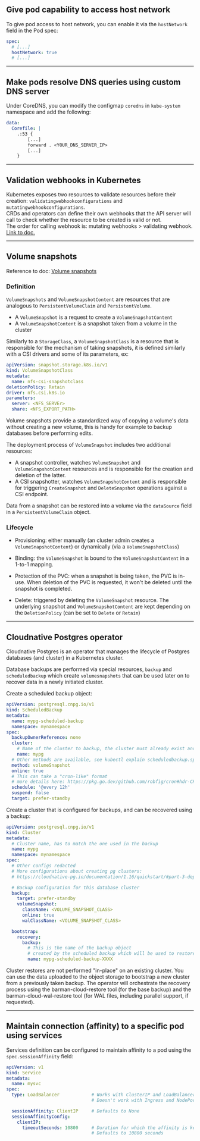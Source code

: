 ## Give pod capability to access host network

To give pod access to host network, you can enable it via the `hostNetwork` field in the Pod spec:
```yaml
spec:
  # [...]
  hostNetwork: true
  # [...]
```
---
## Make pods resolve DNS queries using custom DNS server 

Under CoreDNS, you can modify the configmap `coredns` in `kube-system` namespace and add the following: 
```yaml
data:
  Corefile: |
    .:53 {
        [...]
        forward . <YOUR_DNS_SERVER_IP>
        [...]
    }
```
---
## Validation webhooks in Kubernetes

Kubernetes exposes two resources to validate resources before their creation: `validatingwebhookconfigurations` and `mutatingwebhookconfigurations`.   
CRDs and operators can define their own webhooks that the API server will call to check whether the resource to be created is valid or not.  
The order for calling webhook is: mutating webhooks > validating webhook. [Link to doc.](https://kubernetes.io/docs/reference/access-authn-authz/extensible-admission-controllers/)

---
## Volume snapshots

Reference to doc: [Volume snapshots](https://kubernetes.io/docs/concepts/storage/volume-snapshots/)

### Definition

`VolumeSnapshots` and `VolumeSnapshotContent` are resources that are analogous to `PersistentVolumeClaim` and `PersistentVolume`.
- A `VolumeSnapshot` is a request to create a `VolumeSnapshotContent`
- A `VolumeSnapshotContent` is a snapshot taken from a volume in the cluster

Similarly to a `StorageClass`, a `VolumeSnapshotClass` is a resource that is responsible for the mechanism of taking snapshots, it is defined similarly with a CSI drivers and some of its parameters, ex:

```yaml
apiVersion: snapshot.storage.k8s.io/v1
kind: VolumeSnapshotClass
metadata:
  name: nfs-csi-snapshotclass
deletionPolicy: Retain
driver: nfs.csi.k8s.io
parameters:
  server: <NFS_SERVEr>
  share: <NFS_EXPORT_PATH>
```

Volume snapshots provide a standardized way of copying a volume's data without creating a new volume, this is handy for example to backup databases before performing edits.

The deployment process of `VolumeSnapshot` includes two additional resources:
  - A snapshot controller, watches `VolumeSnapshot` and `VolumeSnapshotContent` resources and is responsible for the creation and deletion of the latter.
  - A CSI snapshotter, watches `VolumeSnapshotContent` and is responsible for triggering `CreateSnapshot` and `DeleteSnapshot` operations against a CSI endpoint.

Data from a snapshot can be restored into a volume via the `dataSource` field in a `PersistentVolumeClaim` object.

### Lifecycle

- Provisioning: either manually (an cluster admin creates a `VolumeSnapshotContent`) or dynamically (via a `VolumeSnapshotClass`)

- Binding: the `VolumeSnapshot` is bound to the `VolumeSnapshotContent` in a 1-to-1 mapping.

- Protection of the PVC: when a snapshot is being taken, the PVC is in-use. When deletion of the PVC is requested, it won't be deleted until the snapshot is completed.

- Delete: triggered by deleting the `VolumeSnapshot` resource. The underlying snapshot and `VolumeSnapshotContent` are kept depending on the `DeletionPolicy` (can be set to `Delete` or `Retain`)

---
## Cloudnative Postgres operator

Cloudnative Postgres is an operator that manages the lifecycle of Postgres databases (and cluster) in a Kubernetes cluster.

Database backups are performed via special resources, `backup` and `scheduledbackup` which create `volumesnapshots` that can be used later on to recover data in a newly initiated cluster.

Create a scheduled backup object:
```yaml
apiVersion: postgresql.cnpg.io/v1
kind: ScheduledBackup
metadata:
  name: mypg-scheduled-backup
  namespace: mynamespace
spec:
  backupOwnerReference: none
  cluster:
    # Name of the cluster to backup, the cluster must already exist and be configured for backups
    name: mypg                
  # Other methods are available, see kubectl explain scheduledbackup.spec.method
  method: volumeSnapshot      
  online: true
  # This can take a "cron-like" format
  # more details here: https://pkg.go.dev/github.com/robfig/cron#hdr-CRON_Expression_Format
  schedule: '@every 12h'     
  suspend: false
  target: prefer-standby
```

Create a cluster that is configured for backups, and can be recovered using a backup:
```yaml
apiVersion: postgresql.cnpg.io/v1
kind: Cluster
metadata:
  # Cluster name, has to match the one used in the backup 
  name: mypg 
  namespace: mynamespace
spec:
  # Other configs redacted
  # More configurations about creating pg clusters:
  # https://cloudnative-pg.io/documentation/1.16/quickstart/#part-3-deploy-a-postgresql-cluster

  # Backup configuration for this database cluster
  backup:
    target: prefer-standby
    volumeSnapshot:
      className: <VOLUME_SNAPSHOT_CLASS>
      online: true
      walClassName: <VOLUME_SNAPSHOT_CLASS>

  bootstrap:
    recovery:
      backup:
        # This is the name of the backup object 
        # created by the scheduled backup which will be used to restore data to the cluster
        name: mypg-scheduled-backup-XXXX 
```

Cluster restores are not performed "in-place" on an existing cluster. You can use the data uploaded to the object storage to bootstrap a new cluster from a previously taken backup. The operator will orchestrate the recovery process using the barman-cloud-restore tool (for the base backup) and the barman-cloud-wal-restore tool (for WAL files, including parallel support, if requested).

---
## Maintain connection (affinity) to a specific pod using services

Services definition can be configured to maintain affinity to a pod using the `spec.sessionAffinity` field:
```yaml
apiVersion: v1
kind: Service
metadata:
  name: mysvc
spec:
  type: LoadBalancer            # Works with ClusterIP and LoadBalancer types
                                # Doesn't work with Ingress and NodePort configuration 

  sessionAffinity: ClientIP     # Defaults to None
  sessionAffinityConfig:
    clientIP:
      timeoutSeconds: 10800     # Duration for which the affinity is kept
                                # Defaults to 10800 seconds
```
